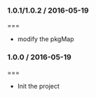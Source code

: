 ### 1.0.1/1.0.2 / 2016-05-19
===
- modify the pkgMap

### 1.0.0 / 2016-05-19
===
- Init the project
